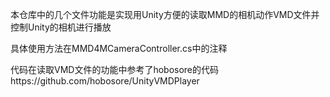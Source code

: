 本仓库中的几个文件功能是实现用Unity方便的读取MMD的相机动作VMD文件并控制Unity的相机进行播放

具体使用方法在MMD4MCameraController.cs中的注释

代码在读取VMD文件的功能中参考了hobosore的代码https://github.com/hobosore/UnityVMDPlayer
